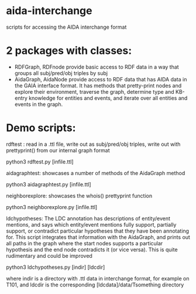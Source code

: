 # aida-interchange
scripts for accessing the AIDA interchange format

# 2 packages with classes:
* RDFGraph, RDFnode provide basic access to RDF data in a way that groups all subj/pred/obj triples by subj
* AidaGraph, AidaNode provide access to RDF data that has AIDA data in the GAIA interface format. It has methods that pretty-print nodes and explore their environment, traverse the graph, determine type and KB-entry knowledge for entities and events, and iterate over all entities and events in the graph.

# Demo scripts:

rdftest : read in a .ttl file, write out as subj/pred/obj triples, write out with prettyprint() from our internal graph format

python3 rdftest.py [infile.ttl] 

aidagraphtest: showcases a number of methods of the AidaGraph method

python3 aidagraphtest.py [infile.ttl]

neighborexplore: showcases the whois() prettyprint function

python3 neighborexplore.py [infile.ttl]

ldchypotheses: The LDC annotation has descriptions of entity/event mentions, and says which entity/event mentions fully support, partially support, or contradict particular hypotheses that they have been annotating for. This script integrates that information with the AidaGraph, and prints out all paths in the graph where the start nodes supports a particular hypothesis and the end node contradicts it (or vice versa). This is quite rudimentary and could be improved

python3 ldchypotheses.py [indir] [ldcdir]

where indir is a directory with .ttl data in interchange format, for example on T101, and ldcdir is the corresponding [ldcdata]/data/Tsomething directory
